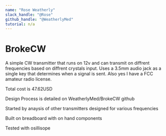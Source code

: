 ```yaml
---
name: "Rose Weatherly"
slack_handle: "@Rose"
github_handle: "@WeatherlyMed"
tutorial: n/a
---
```


# BrokeCW

<!-- Describe your board in 2-3 sentences. What are you making? What will it do? -->
A simple CW transmitter that runs on 12v and can transmit on diffrent frequencies based on diffrent crystals input. Uses a 3.5mm audio jack as a single key that determines when a signal is sent. Also yes I have a FCC amateur radio license. 
<!-- How much is it going to cost? -->
Total cost is 47.62USD
<!-- Tell us a little bit about your design process. What were some challenges? What helped? ***Totally optional*** -->
Design Process is detailed on WeatherlyMed/BrokeCW github

Started by anaysis of other transmitters designed for various frequencies 

Built on breadboard with on hand components

Tested with osillisope
